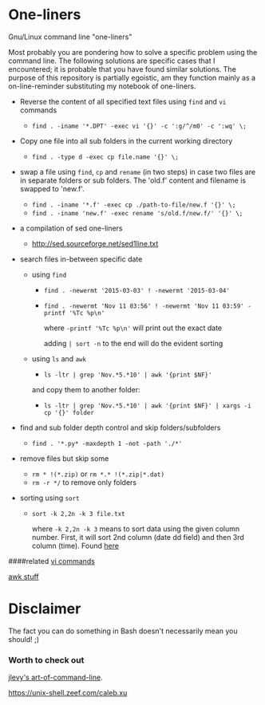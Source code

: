 # One-liners
Gnu/Linux command line "one-liners"

Most probably you are pondering how to solve a specific problem using the command line. The following solutions are specific cases that I encountered; it is probable that you have found similar solutions. The purpose of this repository is partially egoistic, am they function mainly as a on-line-reminder substituting my notebook of one-liners.

- Reverse the content of all specified text files using `find` and `vi` commands 

	- `find . -iname '*.DPT' -exec vi '{}' -c ':g/^/m0' -c ':wq' \;`

- Copy one file into all sub folders in the current working directory 

	- `find . -type d -exec cp file.name '{}' \;`

- swap a file using `find`, `cp` and `rename` (in two steps) in case two files are in separate folders or sub folders. The 'old.f' content and filename is swapped to 'new.f'. 
	- `find . -iname '*.f' -exec cp ./path-to-file/new.f '{}' \;`
	- `find . -iname 'new.f' -exec rename 's/old.f/new.f/' '{}' \;`

- a compilation of sed one-liners 
	- http://sed.sourceforge.net/sed1line.txt

- search files in-between specific date
	- using `find`
		- `find . -newermt '2015-03-03' ! -newermt '2015-03-04'` 
		- `find . -newermt 'Nov 11 03:56' ! -newermt 'Nov 11 03:59' -printf '%Tc %p\n'`

			where `-printf '%Tc %p\n'` will print out the exact date 

			adding `| sort -n` to the end will do the evident sorting

	- using `ls` and `awk`
		- `ls -ltr | grep 'Nov.*5.*10' | awk '{print $NF}'`

		and copy them to another folder:

		- `ls -ltr | grep 'Nov.*5.*10' | awk '{print $NF}' | xargs -i cp '{}' folder`

- find and sub folder depth control and skip folders/subfolders 
	- `find . '*.py* -maxdepth 1 -not -path './*' ` 



- remove files but skip some
	- `rm * !(*.zip)` or `rm *.* !(*.zip|*.dat)`
	- `rm -r */` to remove only folders 


- sorting using `sort`
	- `sort -k 2,2n -k 3 file.txt`

		where `-k 2,2n -k 3` means to sort data using the given column number. First, it will sort 2nd column (date dd field) and then 3rd column (time). Found [here](http://www.cyberciti.biz/faq/linux-unix-sort-date-data-using-sortcommand/)





####related
[vi commands](https://github.com/bkocis/linux_rc-s/blob/master/playing_with_vi/)

[awk stuff](https://github.com/bkocis/linux_rc-s/blob/master/playing_with_awk/)

# Disclaimer 

The fact you can do something in Bash doesn't necessarily mean you should! ;)

### Worth to check out 

[jlevy's art-of-command-line](https://github.com/jlevy/the-art-of-command-line).  
 
https://unix-shell.zeef.com/caleb.xu
